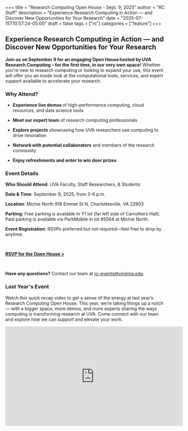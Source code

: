 +++
title = "Research Computing Open House - Sept. 9, 2025"
author = "RC Staff"
description = "Experience Research Computing in Action — and Discover New Opportunities for Your Research"
date = "2025-07-15T10:57:24-05:00"
draft = false
tags = ["rc"]
categories = ["feature"]
+++

## Experience Research Computing in Action — and Discover New Opportunities for Your Research 

**Join us on September 9 for an engaging Open House hosted by UVA Research Computing – for the first time, in our very own space!** Whether you're new to research computing or looking to expand your use, this event will offer you an inside look at the computational tools, services, and expert support available to accelerate your research. 

### Why Attend?

* **Experience live demos** of high-performance computing, cloud resources, and data science tools 

* **Meet our expert team** of research computing professionals 

* **Explore projects** showcasing how UVA researchers use computing to drive innovation 

* **Network with potential collaborators** and members of the research community 

* **Enjoy refreshments and enter to win door prizes**

### Event Details

**Who Should Attend**: UVA Faculty, Staff Researchers, & Students  

**Date & Time**: September 9, 2025, from 3-6 p.m. 

**Location**: Michie North 
918 Emmet St N, Charlottesville, VA 22903 

**Parking**: Free parking is available in Y1 lot (far left side of Carruthers Hall). Paid parking is available via ParkMobile in lot #5564 at Michie North. 

**Event Registration**: RSVPs preferred but not required—feel free to drop by anytime.

<br>

[**RSVP for the Open House >**](https://in.virginia.edu/rc-open-house-rsvp)

<br>

**Have any questions?** Contact our team at [rc-events@virginia.edu](mailto:rc-events@virginia.edu).

### Last Year's Event

Watch this quick recap video to get a sense of the energy at last year’s Research Computing Open House. This year, we’re taking things up a notch — with a bigger space, more demos, and more experts sharing the ways computing is transforming research at UVA. Come connect with our team and explore how we can support and elevate your work. 


<iframe width="560" height="315" src="https://www.youtube.com/embed/DVSRPYjQ69U?si=Q7fHXdxLr1JhTX-N" title="YouTube video player" frameborder="0" allow="accelerometer; autoplay; clipboard-write; encrypted-media; gyroscope; picture-in-picture; web-share" referrerpolicy="strict-origin-when-cross-origin" allowfullscreen></iframe> 
